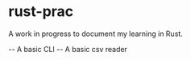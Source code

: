 # rust-prac

A work in progress to document my learning in Rust.

-- A basic CLI
-- A basic csv reader
